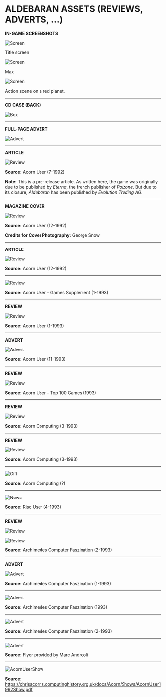 # ALDEBARAN ASSETS (REVIEWS, ADVERTS, ...)

**IN-GAME SCREENSHOTS**

![Screen](Screenshots/Title.jpg)

Title screen

![Screen](Screenshots/Max.jpg)

Max

![Screen](Screenshots/RedPlanet.gif)

Action scene on a red planet.

---
**CD CASE (BACK)**

![Box](CDCase_Back.jpg)

---
**FULL-PAGE ADVERT**

![Advert](Advert.jpg)

---
**ARTICLE**

![Review](AcornUser_GameShow_7_1992.jpg)

**Source:** Acorn User (7-1992)

**Note:** This is a pre-release article. As written here, the game was originally due to be published by _Eterna_, the french publisher of _Poizone_. But due to its closure, _Aldebaran_ has been published by _Evolution Trading AG_.

---
**MAGAZINE COVER**

![Review](AcornUser1992.jpg)

**Source:** Acorn User (12-1992)

**Credits for Cover Photography:** George Snow

---
**ARTICLE**

![Review](AcornUser_GameShow_12_1992.jpg)

**Source:** Acorn User (12-1992)

---
![Review](AcornUser1992_GamesSupplement.jpg)

**Source:** Acorn User - Games Supplement (1-1993)

---
**REVIEW**

![Review](AcornUserReview.png)

**Source:** Acorn User (1-1993)

---
**ADVERT**

![Advert](AcornUser_Nov93_Advert.jpg)

**Source:** Acorn User (11-1993)

---
**REVIEW**

![Review](AcornUserGamesReview1993_Top100Games.jpg)

**Source:** Acorn User - Top 100 Games (1993)

---
**REVIEW**

![Review](AcornComputing1993.jpg)

**Source:** Acorn Computing (3-1993)

---
**REVIEW**

![Review](AcornComputingReview_03_1993.jpg)

**Source:** Acorn Computing (3-1993)

---
![Gift](AldebaranSubscriberGift.jpg)

**Source:** Acorn Computing (?)

---
![News](RiscUser_News.jpg)

**Source:** Risc User (4-1993)

---
**REVIEW**

![Review](ArchimedesComputerFaszination_Inhalt_02_1993.jpg)

![Review](ArchimedesComputerFaszination_02_1993.jpg)

**Source:** Archimedes Computer Faszination (2-1993)

---
**ADVERT**

![Advert](EvolutionTradingPub1993.jpg)

**Source:** Archimedes Computer Faszination (1-1993)

---
![Advert](EvolutionTradingPub1993_Aldebaran.jpg)

**Source:** Archimedes Computer Faszination (1993)

---
![Advert](EvolutionTradingPub1993_Aldebaran2.jpg)

**Source:** Archimedes Computer Faszination (2-1993)

---
![Advert](Aldebaran_flyer_Evolution_Trading.jpg)

**Source:** Flyer provided by Marc Andreoli

---
![AcornUserShow](AcornUserShow_EvolutionComputer.jpg)

**Source:** https://chrisacorns.computinghistory.org.uk/docs/Acorn/Shows/AcornUser1992Show.pdf
